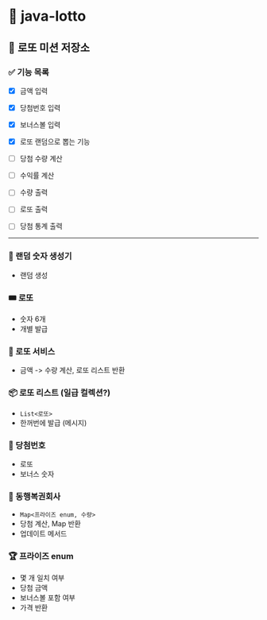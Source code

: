 # 🎰 java-lotto

## 🎯 로또 미션 저장소

### ✅ 기능 목록
- [x] 금액 입력
- [x] 당첨번호 입력
- [x] 보너스볼 입력

- [x] 로또 랜덤으로 뽑는 기능
- [ ] 당첨 수량 계산
- [ ] 수익률 계산

- [ ] 수량 출력
- [ ] 로또 출력
- [ ] 당첨 통계 출력

---

### 🎲 랜덤 숫자 생성기
- 랜덤 생성

### 🎟️ 로또
- 숫자 6개
- 개별 발급

### 🏦 로또 서비스
- 금액 -> 수량 계산, 로또 리스트 반환

### 📦 로또 리스트 (일급 컬렉션?)
- `List<로또>`
- 한꺼번에 발급 (메시지)

### 🎯 당첨번호
- 로또
- 보너스 숫자

### 🏢 동행복권회사
- `Map<프라이즈 enum, 수량>`
- 당첨 계산, Map 반환
- 업데이트 메서드

### 🏆 프라이즈 enum
- 몇 개 일치 여부
- 당첨 금액
- 보너스볼 포함 여부
- 가격 반환
